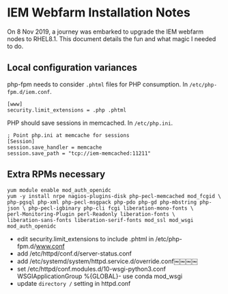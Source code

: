 # IEM Webfarm Installation Notes

On 8 Nov 2019, a journey was embarked to upgrade the IEM webfarm nodes to RHEL8.1.
This document details the fun and what magic I needed to do.

## Local configuration variances

php-fpm needs to consider `.phtml` files for PHP consumption. In `/etc/php-fpm.d/iem.conf`.

    [www]
    security.limit_extensions = .php .phtml

PHP should save sessions in memcached. In `/etc/php.ini`.

    ; Point php.ini at memcache for sessions
    [Session]
    session.save_handler = memcache
    session.save_path = "tcp://iem-memcached:11211"

## Extra RPMs necessary

    yum module enable mod_auth_openidc
    yum -y install nrpe nagios-plugins-disk php-pecl-memcached mod_fcgid \
    php-pgsql php-xml php-pecl-msgpack php-pdo php-gd php-mbstring php-json \ php-pecl-igbinary php-cli fcgi liberation-mono-fonts \
    perl-Monitoring-Plugin perl-Readonly liberation-fonts \
    liberation-sans-fonts liberation-serif-fonts mod_ssl mod_wsgi mod_auth_openidc

- edit security.limit_extensions to include .phtml in /etc/php-fpm.d/www.conf
- add /etc/httpd/conf.d/server-status.conf
- add /etc/systemd/system/httpd.service.d/override.conf￼￼￼￼
- set /etc/httpd/conf.modules.d/10-wsgi-python3.conf WSGIApplicationGroup %{GLOBAL}- use conda mod_wsgi
- update `directory /` setting in httpd.conf
